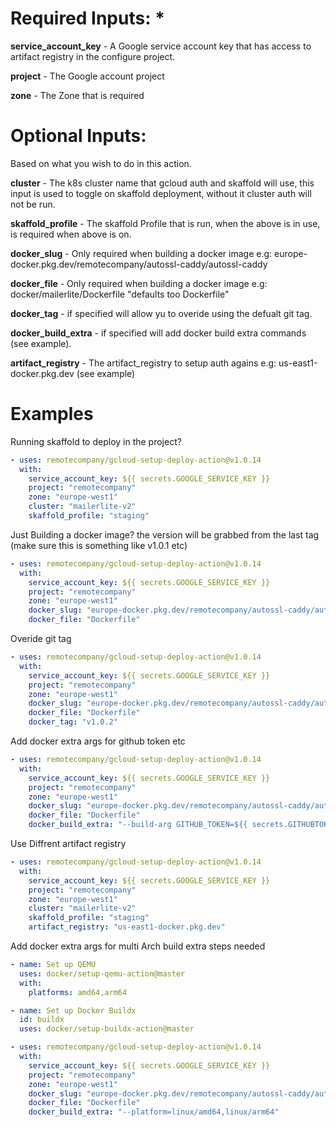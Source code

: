 
# Required Inputs: *

**service_account_key** - A Google service account key that has access to artifact registry in the configure project.

**project** - The Google account project

**zone** - The Zone that is required

# Optional Inputs:

Based on what you wish to do in this action.

**cluster** - The k8s cluster name that gcloud auth and skaffold will use, this input is used to toggle on skaffold deployment, without it cluster auth will not be run.

**skaffold_profile** - The skaffold Profile that is run, when the above is in use, is required when above is on.

**docker_slug** - Only required when building a docker image e.g: europe-docker.pkg.dev/remotecompany/autossl-caddy/autossl-caddy

**docker_file** - Only required when building a docker image e.g: docker/mailerlite/Dockerfile "defaults too Dockerfile"

**docker_tag** - if specified will allow yu to overide using the defualt git tag.

**docker_build_extra** - if specified will add docker build extra commands (see example).

**artifact_registry** - The artifact_registry to setup auth agains e.g: us-east1-docker.pkg.dev (see example)

# Examples
Running skaffold to deploy in the project?

``` yaml
- uses: remotecompany/gcloud-setup-deploy-action@v1.0.14
  with:
    service_account_key: ${{ secrets.GOOGLE_SERVICE_KEY }}
    project: "remotecompany"
    zone: "europe-west1"
    cluster: "mailerlite-v2"
    skaffold_profile: "staging"
```

Just Building a docker image? the version will be grabbed from the last tag (make sure this is something like v1.0.1 etc)
``` yaml
- uses: remotecompany/gcloud-setup-deploy-action@v1.0.14
  with:
    service_account_key: ${{ secrets.GOOGLE_SERVICE_KEY }}
    project: "remotecompany"
    zone: "europe-west1"
    docker_slug: "europe-docker.pkg.dev/remotecompany/autossl-caddy/autossl-caddy"
    docker_file: "Dockerfile"
```

Overide git tag
``` yaml
- uses: remotecompany/gcloud-setup-deploy-action@v1.0.14
  with:
    service_account_key: ${{ secrets.GOOGLE_SERVICE_KEY }}
    project: "remotecompany"
    zone: "europe-west1"
    docker_slug: "europe-docker.pkg.dev/remotecompany/autossl-caddy/autossl-caddy"
    docker_file: "Dockerfile"
    docker_tag: "v1.0.2"
```

Add docker extra args for github token etc
``` yaml
- uses: remotecompany/gcloud-setup-deploy-action@v1.0.14
  with:
    service_account_key: ${{ secrets.GOOGLE_SERVICE_KEY }}
    project: "remotecompany"
    zone: "europe-west1"
    docker_slug: "europe-docker.pkg.dev/remotecompany/autossl-caddy/autossl-caddy"
    docker_file: "Dockerfile"
    docker_build_extra: "--build-arg GITHUB_TOKEN=${{ secrets.GITHUBTOKEN }}"
```

Use Diffrent artifact registry
``` yaml
- uses: remotecompany/gcloud-setup-deploy-action@v1.0.14
  with:
    service_account_key: ${{ secrets.GOOGLE_SERVICE_KEY }}
    project: "remotecompany"
    zone: "europe-west1"
    cluster: "mailerlite-v2"
    skaffold_profile: "staging"
    artifact_registry: "us-east1-docker.pkg.dev"
```

Add docker extra args for multi Arch build extra steps needed
``` yaml
- name: Set up QEMU
  uses: docker/setup-qemu-action@master
  with:
    platforms: amd64,arm64

- name: Set up Docker Buildx
  id: buildx
  uses: docker/setup-buildx-action@master

- uses: remotecompany/gcloud-setup-deploy-action@v1.0.14
  with:
    service_account_key: ${{ secrets.GOOGLE_SERVICE_KEY }}
    project: "remotecompany"
    zone: "europe-west1"
    docker_slug: "europe-docker.pkg.dev/remotecompany/autossl-caddy/autossl-caddy"
    docker_file: "Dockerfile"
    docker_build_extra: "--platform=linux/amd64,linux/arm64"
```
